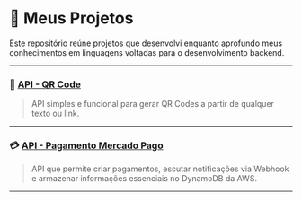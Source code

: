 # 📁 Meus Projetos

Este repositório reúne projetos que desenvolvi enquanto aprofundo meus conhecimentos em linguagens voltadas para o desenvolvimento backend.

---

### 🧾 [API - QR Code](https://github.com/tetbatista/api-qr-code)
> API simples e funcional para gerar QR Codes a partir de qualquer texto ou link.

---

### 💳 [API - Pagamento Mercado Pago](https://github.com/tetbatista/api-pagamento-mercado-pago)
> API que permite criar pagamentos, escutar notificações via Webhook e armazenar informações essenciais no DynamoDB da AWS.
---

